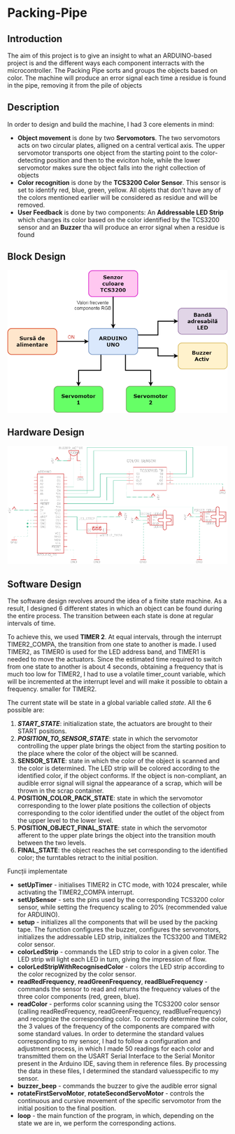# Packing-Pipe

## Introduction 
The aim of this project is to give an insight to what an ARDUINO-based project is and the different ways each component interracts with the microcontroller. The Packing Pipe sorts and groups the objects based on color. The machine will produce an error signal each time a residue is found in the pipe, removing it from the pile of objects

## Description
In order to design and build the machine, I had 3 core elements in mind:
*  **Object movement** is done by two **Servomotors**. The two servomotors acts on two circular plates, alligned on a central vertical axis. The upper servomotor transports one object from the starting point to the color-detecting position and then to the eviciton hole, while the lower servomotor makes sure the object falls into the right collection of objects
* **Color recognition** is done by the **TCS3200 Color Sensor**. This sensor is set to identify red, blue, green, yellow. All objets that don't have any of the colors mentioned earlier will be considered as residue and will be removed. 
*  **User Feedback** is done by two components: An **Addressable LED Strip** which changes its color based on the color identified by the TCS3200 sensor and an **Buzzer** tha will produce an error signal when a residue is found

## Block Design
![Block design](./res/packing-pipe_block.png)

## Hardware Design
![Electric design](./res/packing-pipe_pinout.png)

## Software Design

The software design revolves around the idea of a finite state machine. As a result, I designed 6 different states in which an object can be found during the entire process. The transition between each state is done at regular intervals of time.

To achieve this, we used **TIMER 2**. At equal intervals, through the interrupt TIMER2_COMPA, the transition from one state to another is made. I used TIMER2, as TIMER0 is used for the LED address band, and TIMER1 is needed to move the actuators. Since the estimated time required to switch from one state to another is about 4 seconds, obtaining a frequency that is much too low for TIMER2, I had to use a volatile timer_count variable, which will be incremented at the interrupt level and will make it possible to obtain a frequency. smaller for TIMER2.

The current state will be state in a global variable called *state*. All the 6 possible are:

1. ***START_STATE***: initialization state, the actuators are brought to their START positions.
2. ***POSITION_TO_SENSOR_STATE***: state in which the servomotor controlling the upper plate brings the object from the starting position to the place where the color of the object will be scanned.
3. **SENSOR_STATE**: state in which the color of the object is scanned and the color is determined. The LED strip will be colored according to the identified color, if the object conforms. If the object is non-compliant, an audible error signal will signal the appearance of a scrap, which will be thrown in the scrap container.
4. **POSITION_COLOR_PACK_STATE**: state in which the servomotor corresponding to the lower plate positions the collection of objects corresponding to the color identified under the outlet of the object from the upper level to the lower level.
5. **POSITION_OBJECT_FINAL_STATE**: state in which the servomotor afferent to the upper plate brings the object into the transition mouth between the two levels.
6. **FINAL_STATE**: the object reaches the set corresponding to the identified color; the turntables retract to the initial position.


Funcții implementate
* **setUpTimer** - initialises TIMER2 in CTC mode, with 1024 prescaler, while activating the TIMER2_COMPA interrupt.
* **setUpSensor** - sets the pins used by the corresponding TCS3200 color sensor, while setting the frequency scaling to 20% (recommended value for ARDUINO).
* **setup** - initializes all the components that will be used by the packing tape. The function configures the buzzer, configures the servomotors, initializes the addressable LED strip, initializes the TCS3200 and TIMER2 color sensor.
* **colorLedStrip** - commands the LED strip to color in a given color. The LED strip will light each LED in turn, giving the impression of flow.
* **colorLedStripWithRecognisedColor** - colors the LED strip according to the color recognized by the color sensor.
* **readRedFrequency**, **readGreenFrequency**, **readBlueFrequency** - commands the sensor to read and returns the frequency values ​​of the three color components (red, green, blue).
* **readColor** - performs color scanning using the TCS3200 color sensor (calling readRedFrequency, readGreenFrequency, readBlueFrequency) and recognize the corresponding color. To correctly determine the color, the 3 values ​​of the frequency of the components are compared with some standard values. In order to determine the standard values ​​corresponding to my sensor, I had to follow a configuration and adjustment process, in which I made 50 readings for each color and transmitted them on the USART Serial Interface to the Serial Monitor present in the Arduino IDE, saving them in reference files. By processing the data in these files, I determined the standard values ​​specific to my sensor.
* **buzzer_beep** - commands the buzzer to give the audible error signal
* **rotateFirstServoMotor**, **rotateSecondServoMotor** - controls the continuous and cursive movement of the specific servomotor from the initial position to the final position.
* **loop** - the main function of the program, in which, depending on the state we are in, we perform the corresponding actions.




